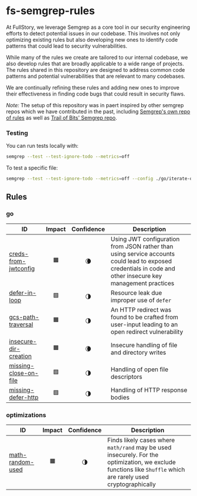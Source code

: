 # fs-semgrep-rules
At FullStory, we leverage Semgrep as a core tool in our security engineering efforts to detect potential issues in our codebase. This involves not only optimizing existing rules but also developing new ones to identify code patterns that could lead to security vulnerabilities.

While many of the rules we create are tailored to our internal codebase, we also develop rules that are broadly applicable to a wide range of projects. The rules shared in this repository are designed to address common code patterns and potential vulnerabilities that are relevant to many codebases.

We are continually refining these rules and adding new ones to improve their effectiveness in finding code bugs that could result in security flaws.

_Note:_ The setup of this repository was in paert inspired by other semgrep repos which we have contributed in the past, including [Semgrep's own repo of rules](https://github.com/semgrep/semgrep-rules) as well as [Trail of Bits' Semgrep repo](https://github.com/trailofbits/semgrep-rules).

### Testing

You can run tests locally with:

```bash
semgrep --test --test-ignore-todo --metrics=off
```

To test a specific file:

```bash
semgrep --test --test-ignore-todo --metrics=off --config ./go/iterate-over-empty-map.yaml ./go/iterate-over-empty-map.go
```

## Rules

### go

| ID | Impact | Confidence | Description |
| -- | :----: | :--------: | ----------- |
| [creds-from-jwtconfig](go/creds-from-jwtconfig.yaml) | 🟧 | 🌘 | Using JWT configuration from JSON rather than using service accounts could lead to exposed credentials in code and other insecure key management practices |
| [defer-in-loop](go/defer-in-loop.yaml) | 🟩 | 🌗 | Resource leak due improper use of `defer` |
| [gcs-path-traversal](go/gcs-path-traversal.yaml) | 🟧 | 🌗 | An HTTP redirect was found to be crafted from user-input leading to an open redirect vulnerability |
| [insecure-dir-creation](go/insecure-dir-creation.yaml) | 🟧 | 🌘 | Insecure handling of file and directory writes |
| [missing-close-on-file](go/missing-close-on-file.yaml) | 🟩 | 🌗 | Handling of open file descriptors |
| [missing-defer-http](go/missing-defer-http.yaml) | 🟩 | 🌗 | Handling of HTTP response bodies |


### optimizations

| ID | Impact | Confidence | Description |
| -- | :----: | :--------: | ----------- |
| [math-random-used](optimizations/math-random-used.yaml) | 🟧 | 🌗 | Finds likely cases where `math/rand` may be used insecurely. For the optimization, we exclude functions like `Shuffle` which are rarely used cryptographically |
